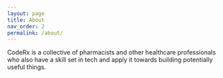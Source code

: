 ```yaml
---
layout: page
title: About
nav_order: 2
permalink: /about/
---
```


CodeRx is a collective of pharmacists and other healthcare professionals who also have a skill set in tech and apply it towards building potentially useful things.
